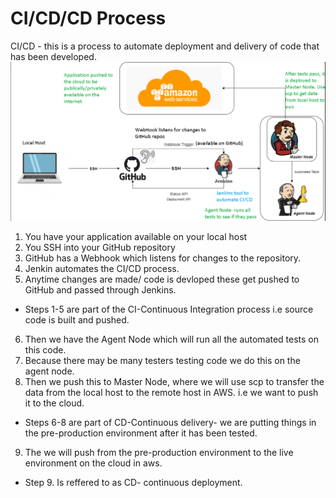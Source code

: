 # CI/CD/CD Process

CI/CD - this is a process to automate deployment and delivery of code that has been developed.
![CI_CD](diagram_CI_CD.png)
1. You have your application available on your local host
2. You SSH into your GitHub repository
3. GitHub has a Webhook which listens for changes to the repository.
4. Jenkin automates the CI/CD process.
5. Anytime changes are made/ code is devloped these get pushed to GitHub and passed through Jenkins.
- Steps 1-5 are part of the CI-Continuous Integration process i.e source code is built and pushed.

6. Then we have the Agent Node which will run all the automated tests on this code.
7. Because there may be many testers testing code we do this on the agent node.
8. Then we push this to Master Node, where we will use scp to transfer the data from the local host to the remote host in AWS. i.e we want to push it to the cloud.
- Steps 6-8 are part of CD-Continuous delivery- we are putting things in the pre-production environment after it has been tested.

9. The we will push from the pre-production environment to the live environment on the cloud in aws.
- Step 9. Is reffered to as CD- continuous deployment.


